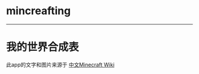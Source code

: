 # mincreafting
***
我的世界合成表
============
此app的文字和图片来源于 
[中文Minecraft Wiki](http://minecraft-zh.gamepedia.com/Minecraft_Wiki)<br />  

